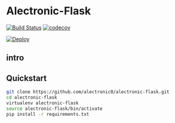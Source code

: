 # Alectronic-Flask
[![Build Status](https://travis-ci.org/alectronic0/alectronic-flask.svg?branch=master)](https://travis-ci.org/alectronic0/alectronic-flask)
[![codecov](https://codecov.io/gh/alectronic0/alectronic-flask/branch/master/graph/badge.svg)](https://codecov.io/gh/alectronic0/alectronic-flask)

[![Deploy](https://www.herokucdn.com/deploy/button.svg)](https://heroku.com/deploy?template=https://github.com/alectronic0/alectronic-flask)
## intro

## Quickstart
```bash
git clone https://github.com/alectronic0/alectronic-flask.git
cd alectronic-flask
virtualenv alectronic-flask
source alectronic-flask/bin/activate
pip install -r requirements.txt
```
